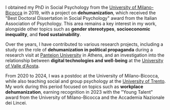 I obtained my PhD in Social Psychology from the [University of Milano-Bicocca](https://en.unimib.it/) in 2019, with a project on **dehumanization**, which received the "Best Doctoral Dissertation in Social Psychology" award from the Italian Association of Psychology. This area remains a key interest in my work, alongside other topics such as **gender stereotypes**, **socioeconomic inequality**, and **food sustainability**.

Over the years, I have contributed to various research projects, including a study on the role of **dehumanization in political propaganda** during a research visit at [Panteion University](https://www.panteion.gr/en/) in Athens, and an investigation into the relationship between **digital technologies and well-being** at the [University of Valle d'Aosta](https://www.univda.it/international/en/).

From 2020 to 2024, I was a postdoc at the University of Milano-Bicocca, while also teaching social and group psychology at the [University of Trento](https://www.unitn.it/en). My work during this period focused on topics such as **workplace dehumanization**, earning recognition in 2023 with the "Young Talent" award from the University of Milano-Bicocca and the Accademia Nazionale dei Lincei.
